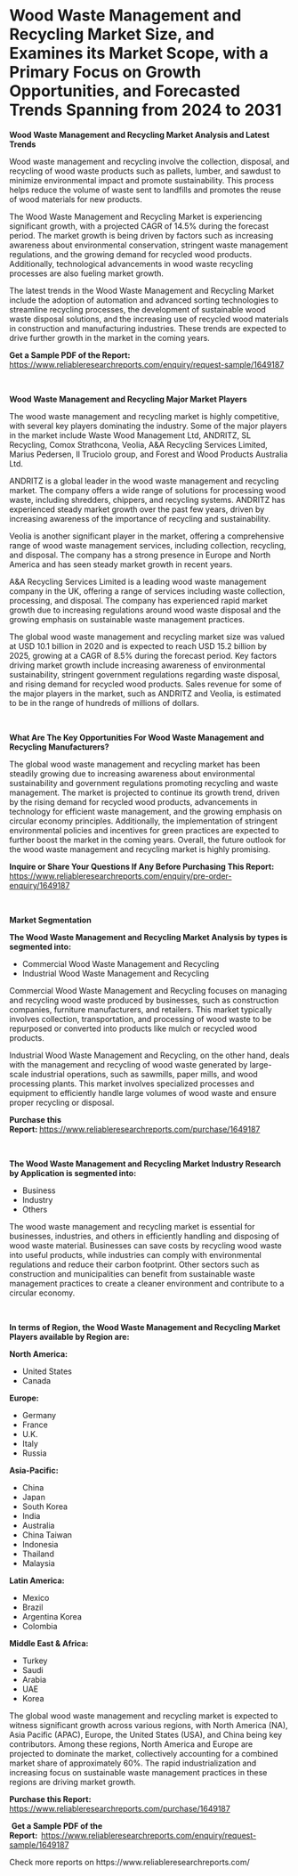 <p><h1>Wood Waste Management and Recycling Market Size, and Examines its Market Scope, with a Primary Focus on Growth Opportunities, and Forecasted Trends Spanning from 2024 to 2031</h1></p><p><strong>Wood Waste Management and Recycling Market Analysis and Latest Trends</strong></p>
<p><p>Wood waste management and recycling involve the collection, disposal, and recycling of wood waste products such as pallets, lumber, and sawdust to minimize environmental impact and promote sustainability. This process helps reduce the volume of waste sent to landfills and promotes the reuse of wood materials for new products.</p><p>The Wood Waste Management and Recycling Market is experiencing significant growth, with a projected CAGR of 14.5% during the forecast period. The market growth is being driven by factors such as increasing awareness about environmental conservation, stringent waste management regulations, and the growing demand for recycled wood products. Additionally, technological advancements in wood waste recycling processes are also fueling market growth.</p><p>The latest trends in the Wood Waste Management and Recycling Market include the adoption of automation and advanced sorting technologies to streamline recycling processes, the development of sustainable wood waste disposal solutions, and the increasing use of recycled wood materials in construction and manufacturing industries. These trends are expected to drive further growth in the market in the coming years.</p></p>
<p><strong>Get a Sample PDF of the Report:&nbsp;</strong> <a href="https://www.reliableresearchreports.com/enquiry/request-sample/1649187">https://www.reliableresearchreports.com/enquiry/request-sample/1649187</a></p>
<p>&nbsp;</p>
<p><strong>Wood Waste Management and Recycling Major Market Players</strong></p>
<p><p>The wood waste management and recycling market is highly competitive, with several key players dominating the industry. Some of the major players in the market include Waste Wood Management Ltd, ANDRITZ, SL Recycling, Comox Strathcona, Veolia, A&A Recycling Services Limited, Marius Pedersen, Il Truciolo group, and Forest and Wood Products Australia Ltd.</p><p>ANDRITZ is a global leader in the wood waste management and recycling market. The company offers a wide range of solutions for processing wood waste, including shredders, chippers, and recycling systems. ANDRITZ has experienced steady market growth over the past few years, driven by increasing awareness of the importance of recycling and sustainability.</p><p>Veolia is another significant player in the market, offering a comprehensive range of wood waste management services, including collection, recycling, and disposal. The company has a strong presence in Europe and North America and has seen steady market growth in recent years.</p><p>A&A Recycling Services Limited is a leading wood waste management company in the UK, offering a range of services including waste collection, processing, and disposal. The company has experienced rapid market growth due to increasing regulations around wood waste disposal and the growing emphasis on sustainable waste management practices.</p><p>The global wood waste management and recycling market size was valued at USD 10.1 billion in 2020 and is expected to reach USD 15.2 billion by 2025, growing at a CAGR of 8.5% during the forecast period. Key factors driving market growth include increasing awareness of environmental sustainability, stringent government regulations regarding waste disposal, and rising demand for recycled wood products. Sales revenue for some of the major players in the market, such as ANDRITZ and Veolia, is estimated to be in the range of hundreds of millions of dollars.</p></p>
<p>&nbsp;</p>
<p><strong>What Are The Key Opportunities For Wood Waste Management and Recycling Manufacturers?</strong></p>
<p><p>The global wood waste management and recycling market has been steadily growing due to increasing awareness about environmental sustainability and government regulations promoting recycling and waste management. The market is projected to continue its growth trend, driven by the rising demand for recycled wood products, advancements in technology for efficient waste management, and the growing emphasis on circular economy principles. Additionally, the implementation of stringent environmental policies and incentives for green practices are expected to further boost the market in the coming years. Overall, the future outlook for the wood waste management and recycling market is highly promising.</p></p>
<p><strong>Inquire or Share Your Questions If Any Before Purchasing This Report:</strong> <a href="https://www.reliableresearchreports.com/enquiry/pre-order-enquiry/1649187">https://www.reliableresearchreports.com/enquiry/pre-order-enquiry/1649187</a></p>
<p>&nbsp;</p>
<p><strong>Market Segmentation</strong></p>
<p><strong>The Wood Waste Management and Recycling Market Analysis by types is segmented into:</strong></p>
<p><ul><li>Commercial Wood Waste Management and Recycling</li><li>Industrial Wood Waste Management and Recycling</li></ul></p>
<p><p>Commercial Wood Waste Management and Recycling focuses on managing and recycling wood waste produced by businesses, such as construction companies, furniture manufacturers, and retailers. This market typically involves collection, transportation, and processing of wood waste to be repurposed or converted into products like mulch or recycled wood products. </p><p>Industrial Wood Waste Management and Recycling, on the other hand, deals with the management and recycling of wood waste generated by large-scale industrial operations, such as sawmills, paper mills, and wood processing plants. This market involves specialized processes and equipment to efficiently handle large volumes of wood waste and ensure proper recycling or disposal.</p></p>
<p><strong>Purchase this Report:&nbsp;</strong><a href="https://www.reliableresearchreports.com/purchase/1649187">https://www.reliableresearchreports.com/purchase/1649187</a></p>
<p>&nbsp;</p>
<p><strong>The Wood Waste Management and Recycling Market Industry Research by Application is segmented into:</strong></p>
<p><ul><li>Business</li><li>Industry</li><li>Others</li></ul></p>
<p><p>The wood waste management and recycling market is essential for businesses, industries, and others in efficiently handling and disposing of wood waste material. Businesses can save costs by recycling wood waste into useful products, while industries can comply with environmental regulations and reduce their carbon footprint. Other sectors such as construction and municipalities can benefit from sustainable waste management practices to create a cleaner environment and contribute to a circular economy.</p></p>
<p>&nbsp;</p>
<p><strong>In terms of Region, the Wood Waste Management and Recycling Market Players available by Region are:</strong></p>
<p>
    <p> <strong> North America: </strong>
        <ul>
            <li>United States</li>
            <li>Canada</li>
        </ul>
        </p> 
    <p> <strong> Europe: </strong>
        <ul>
            <li>Germany</li>
            <li>France</li>
            <li>U.K.</li>
            <li>Italy</li>
            <li>Russia</li>
        </ul>
        </p> 
    <p> <strong> Asia-Pacific: </strong>
        <ul>
            <li>China</li>
            <li>Japan</li>
            <li>South Korea</li>
            <li>India</li>
            <li>Australia</li>
            <li>China Taiwan</li>
            <li>Indonesia</li>
            <li>Thailand</li>
            <li>Malaysia</li>
        </ul>
        </p> 
    <p> <strong> Latin America: </strong>
        <ul>
            <li>Mexico</li>
            <li>Brazil</li>
            <li>Argentina Korea</li>
            <li>Colombia</li>
        </ul>
        </p> 
    <p> <strong> Middle East & Africa: </strong>
        <ul>
            <li>Turkey</li>
            <li>Saudi</li>
            <li>Arabia</li>
            <li>UAE</li>
            <li>Korea</li>
        </ul>
    </p>
    </p>
<p><p>The global wood waste management and recycling market is expected to witness significant growth across various regions, with North America (NA), Asia Pacific (APAC), Europe, the United States (USA), and China being key contributors. Among these regions, North America and Europe are projected to dominate the market, collectively accounting for a combined market share of approximately 60%. The rapid industrialization and increasing focus on sustainable waste management practices in these regions are driving market growth.</p></p>
<p><strong>Purchase this Report: </strong><a href="https://www.reliableresearchreports.com/purchase/1649187">https://www.reliableresearchreports.com/purchase/1649187</a></p>
<p>&nbsp;<strong>Get a Sample PDF of the Report:&nbsp;&nbsp;</strong><a href="https://www.reliableresearchreports.com/enquiry/request-sample/1649187">https://www.reliableresearchreports.com/enquiry/request-sample/1649187</a></p>
<p><strong></strong></p>
<p>Check more reports on https://www.reliableresearchreports.com/</p>